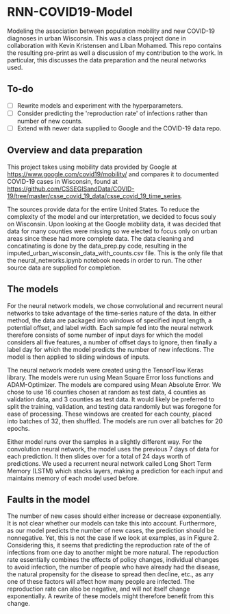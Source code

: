 # RNN-COVID19-Model
Modeling the association between population mobility and new COVID-19 diagnoses in urban Wisconsin. This was a class project done in collaboration with Kevin Kristensen and Liban Mohamed. This repo contains the resulting pre-print as well a discussion of my contribution to the work. In particular, this discusses the data preparation and the neural networks used.

## To-do
- [ ] Rewrite models and experiment with the hyperparameters.
- [ ] Consider predicting the 'reproduction rate' of infections rather than number of new counts.
- [ ] Extend with newer data supplied to Google and the COVID-19 data repo.

## Overview and data preparation
This project takes using mobility data provided by Google at https://www.google.com/covid19/mobility/ and compares it to documented COVID-19 cases in Wisconsin, found at https://github.com/CSSEGISandData/COVID-19/tree/master/csse_covid_19_data/csse_covid_19_time_series.

The sources provide data for the entire United States. To reduce the complexity of the model and our interpretation, we decided to focus souly on Wisconsin. Upon looking at the Google mobility data, it was decided that data for many counties were missing so we elected to focus only on urban areas since these had more complete data. The data cleaning and concatinating is done by the data_prep.py code, resulting in the imputed_urban_wisconsin_data_with_counts.csv file. This is the only file that the neural_networks.ipynb notebook needs in order to run. The other source data are supplied for completion.

## The models
For the neural network models, we chose convolutional and recurrent neural networks to take advantage of the time-series nature of the data. In either method, the data are packaged into windows of specified input length, a potential offset, and label width. Each sample fed into the neural network therefore consists of some number of input days for which the model considers all five features, a number of offset days to ignore, then finally a label day for which the model predicts the number of new infections. The model is then applied to sliding windows of inputs.

The neural network models were created using the TensorFlow Keras library. The models were run using Mean Square Error loss functions and ADAM-Optimizer. The models are compared using Mean Absolute Error. We chose to use 16 counties chosen at random as test data, 4 counties as validation data, and 3 counties as test data. It would likely be preferred to split the training, validation, and testing data randomly but was foregone for ease of processing. These windows are created for each county, placed into batches of 32, then shuffled. The models are run over all batches for 20 epochs.

Either model runs over the samples in a slightly different way. For the convolution neural network, the model uses the previous 7 days of data for each prediction. It then slides over for a total of 24 days worth of predictions. We used a recurrent neural network called Long Short Term Memory (LSTM) which stacks layers, making a prediction for each input and maintains memory of each model used before.

## Faults in the model
The number of new cases should either increase or decrease exponentially. It is not clear whether our models can take this into account. Furthermore, as our model predicts the number of new cases, the prediction should be nonnegative. Yet, this is not the case if we look at examples, as in Figure 2. Considering this, it seems that predicting the reproduction rate of the of infections from one day to another might be more natural. The repoduction rate essentially combines the effects of policy changes, individual changes to avoid infection, the number of people who have already had the disease, the natural propensity for the disease to spread then decline, etc., as any one of these factors will affect how many people are infected. The reproduction rate can also be negative, and will not itself change exponentially. A rewrite of these models might therefore benefit from this change.
